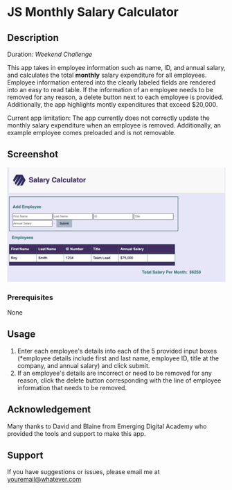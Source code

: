 # JS Monthly Salary Calculator

## Description
Duration: *Weekend Challenge*

This app takes in employee information such as name, ID, and annual salary, and calculates the total **monthly** salary expenditure for all employees. Employee information entered into the clearly labeled fields are rendered into an easy to read table. If the information of an employee needs to be removed for any reason, a delete button next to each employee is provided. Additionally, the app highlights montly expenditures that exceed $20,000. 

Current app limitation: The app currently does not correctly update the monthly salary expenditure when an employee is removed. Additionally, an example employee comes preloaded and is not removable. 

## Screenshot

![Image of the app](./appImage.png)


### Prerequisites
None 


## Usage
1. Enter each employee's details into each of the 5 provided input boxes (*employee details include first and last name, employee ID, title at the company, and annual salary) and click submit.
2. If an employee's details are incorrect or need to be removed for any reason, click the delete button corresponding with the line of employee information that needs to be removed. 

## Acknowledgement
Many thanks to David and Blaine from Emerging Digital Academy who provided the tools and support to make this app. 

## Support 
If you have suggestions or issues, please email me at youremail@whatever.com